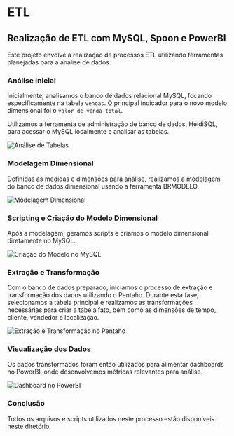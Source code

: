 # ETL
## Realização de ETL com MySQL, Spoon e PowerBI

Este projeto envolve a realização de processos ETL utilizando ferramentas planejadas para a análise de dados.

### Análise Inicial
Inicialmente, analisamos o banco de dados relacional MySQL, focando especificamente na tabela `vendas`. O principal indicador para o novo modelo dimensional foi o `valor de venda total`.

Utilizamos a ferramenta de administração de banco de dados, HeidiSQL, para acessar o MySQL localmente e analisar as tabelas.

![Análise de Tabelas](https://github.com/CarlosJuncher03/ETL/assets/145303814/4abeb779-37c1-44e7-8820-6268afd42a4e)

### Modelagem Dimensional
Definidas as medidas e dimensões para análise, realizamos a modelagem do banco de dados dimensional usando a ferramenta BRMODELO.

![Modelagem Dimensional](https://github.com/CarlosJuncher03/ETL/assets/145303814/f6b0f842-6f29-47c6-97e3-d41f1ae4d3b9)

### Scripting e Criação do Modelo Dimensional
Após a modelagem, geramos scripts e criamos o modelo dimensional diretamente no MySQL.

![Criação do Modelo no MySQL](https://github.com/CarlosJuncher03/ETL/assets/145303814/fdb291ac-0931-46f6-8164-1e6350c2bddd)

### Extração e Transformação
Com o banco de dados preparado, iniciamos o processo de extração e transformação dos dados utilizando o Pentaho. Durante esta fase, selecionamos a tabela principal e realizamos as transformações necessárias para criar a tabela fato, bem como as dimensões de tempo, cliente, vendedor e localização.

![Extração e Transformação no Pentaho](https://github.com/CarlosJuncher03/ETL/assets/145303814/0b143506-a049-4c5c-a5fa-f7d9ca96b1c9)

### Visualização dos Dados
Os dados transformados foram então utilizados para alimentar dashboards no PowerBI, onde desenvolvemos métricas relevantes para análise.

![Dashboard no PowerBI](https://github.com/CarlosJuncher03/ETL/assets/145303814/76ffeacf-c327-4ed4-8e4b-a0b0e5ccd85d)

### Conclusão
Todos os arquivos e scripts utilizados neste processo estão disponíveis neste diretório.
